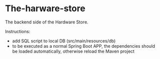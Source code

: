 # The-harware-store

The backend side of the Hardware Store.

Instructions: 
 - add SQL script to local DB (src/main/resources/db)
 - to be executed as a normal Spring Boot APP, the dependencies should be loaded automatically, otherwise reload the Maven project
